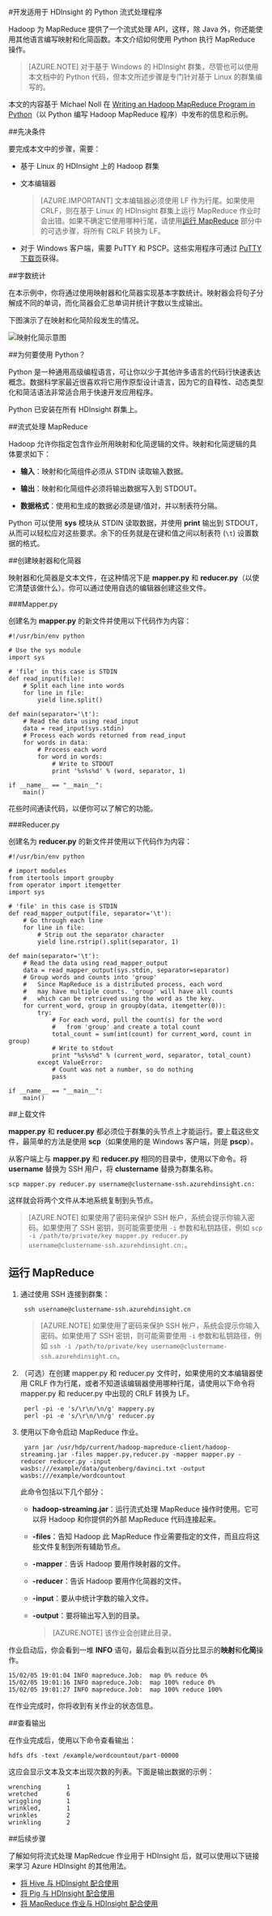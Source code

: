 <!-- not suitable for Mooncake -->

<properties
   pageTitle="使用 HDInsight 开发 Python MapReduce 作业 | Azure"
   description="了解如何在基于 Linux 的 HDInsight 群集上创建和运行 Python MapReduce 作业。"
   services="hdinsight"
   documentationCenter=""
   authors="Blackmist"
   manager="paulettm"
   editor="cgronlun"
	tags="azure-portal"/>

<tags
	ms.service="hdinsight"
	ms.date="10/11/2016"
	wacn.date="02/14/2017"/>

#开发适用于 HDInsight 的 Python 流式处理程序

Hadoop 为 MapReduce 提供了一个流式处理 API，这样，除 Java 外，你还能使用其他语言编写映射和化简函数。本文介绍如何使用 Python 执行 MapReduce 操作。

> [AZURE.NOTE] 对于基于 Windows 的 HDInsight 群集，尽管也可以使用本文档中的 Python 代码，但本文所述步骤是专门针对基于 Linux 的群集编写的。

本文的内容基于 Michael Noll 在 [Writing an Hadoop MapReduce Program in Python](http://www.michael-noll.com/tutorials/writing-an-hadoop-mapreduce-program-in-python/)（以 Python 编写 Hadoop MapReduce 程序）中发布的信息和示例。

##先决条件

要完成本文中的步骤，需要：

* 基于 Linux 的 HDInsight 上的 Hadoop 群集

* 文本编辑器

    > [AZURE.IMPORTANT] 文本编辑器必须使用 LF 作为行尾。如果使用 CRLF，则在基于 Linux 的 HDInsight 群集上运行 MapReduce 作业时会出错。如果不确定它使用哪种行尾，请使用[运行 MapReduce](#run-mapreduce) 部分中的可选步骤，将所有 CRLF 转换为 LF。

* 对于 Windows 客户端，需要 PuTTY 和 PSCP。这些实用程序可通过 <a href="http://www.chiark.greenend.org.uk/~sgtatham/putty/download.html" target="_blank">PuTTY 下载页</a>获得。

##字数统计

在本示例中，你将通过使用映射器和化简器实现基本字数统计。映射器会将句子分解成不同的单词，而化简器会汇总单词并统计字数以生成输出。

下图演示了在映射和化简阶段发生的情况。

![映射化简示意图](./media/hdinsight-hadoop-streaming-python/HDI.WordCountDiagram.png)

##为何要使用 Python？

Python 是一种通用高级编程语言，可让你以少于其他许多语言的代码行快速表达概念。数据科学家最近很喜欢将它用作原型设计语言，因为它的自释性、动态类型化和简洁语法非常适合用于快速开发应用程序。

Python 已安装在所有 HDInsight 群集上。

##流式处理 MapReduce

Hadoop 允许你指定包含作业所用映射和化简逻辑的文件。映射和化简逻辑的具体要求如下：

* **输入**：映射和化简组件必须从 STDIN 读取输入数据。

* **输出**：映射和化简组件必须将输出数据写入到 STDOUT。

* **数据格式**：使用和生成的数据必须是键/值对，并以制表符分隔。

Python 可以使用 **sys** 模块从 STDIN 读取数据，并使用 **print** 输出到 STDOUT，从而可以轻松应对这些要求。余下的任务就是在键和值之间以制表符 (`\t`) 设置数据的格式。

##创建映射器和化简器

映射器和化简器是文本文件，在这种情况下是 **mapper.py** 和 **reducer.py**（以使它清楚该做什么）。你可以通过使用自选的编辑器创建这些文件。

###Mapper.py

创建名为 **mapper.py** 的新文件并使用以下代码作为内容：

    #!/usr/bin/env python

    # Use the sys module
    import sys

    # 'file' in this case is STDIN
    def read_input(file):
        # Split each line into words
        for line in file:
            yield line.split()

    def main(separator='\t'):
        # Read the data using read_input
        data = read_input(sys.stdin)
        # Process each words returned from read_input
        for words in data:
            # Process each word
            for word in words:
                # Write to STDOUT
                print '%s%s%d' % (word, separator, 1)

    if __name__ == "__main__":
        main()

花些时间通读代码，以便你可以了解它的功能。

###Reducer.py

创建名为 **reducer.py** 的新文件并使用以下代码作为内容：

    #!/usr/bin/env python

    # import modules
    from itertools import groupby
    from operator import itemgetter
    import sys

    # 'file' in this case is STDIN
    def read_mapper_output(file, separator='\t'):
        # Go through each line
        for line in file:
            # Strip out the separator character
            yield line.rstrip().split(separator, 1)

    def main(separator='\t'):
        # Read the data using read_mapper_output
        data = read_mapper_output(sys.stdin, separator=separator)
        # Group words and counts into 'group'
        #   Since MapReduce is a distributed process, each word
        #   may have multiple counts. 'group' will have all counts
        #   which can be retrieved using the word as the key.
        for current_word, group in groupby(data, itemgetter(0)):
            try:
                # For each word, pull the count(s) for the word
                #   from 'group' and create a total count
                total_count = sum(int(count) for current_word, count in group)
                # Write to stdout
                print "%s%s%d" % (current_word, separator, total_count)
            except ValueError:
                # Count was not a number, so do nothing
                pass

    if __name__ == "__main__":
        main()

##上载文件

**mapper.py** 和 **reducer.py** 都必须位于群集的头节点上才能运行。要上载这些文件，最简单的方法是使用 **scp**（如果使用的是 Windows 客户端，则是 **pscp**）。

从客户端上与 **mapper.py** 和 **reducer.py** 相同的目录中，使用以下命令。将 **username** 替换为 SSH 用户，将 **clustername** 替换为群集名称。

	scp mapper.py reducer.py username@clustername-ssh.azurehdinsight.cn:

这样就会将两个文件从本地系统复制到头节点。

> [AZURE.NOTE] 如果使用了密码来保护 SSH 帐户，系统会提示你输入密码。如果使用了 SSH 密钥，则可能需要使用 `-i` 参数和私钥路径，例如 `scp -i /path/to/private/key mapper.py reducer.py username@clustername-ssh.azurehdinsight.cn:`。

## <a name="run-mapreduce"></a>运行 MapReduce

1. 通过使用 SSH 连接到群集：

		ssh username@clustername-ssh.azurehdinsight.cn

	> [AZURE.NOTE] 如果使用了密码来保护 SSH 帐户，系统会提示你输入密码。如果使用了 SSH 密钥，则可能需要使用 `-i` 参数和私钥路径，例如 `ssh -i /path/to/private/key username@clustername-ssh.azurehdinsight.cn`。

2. （可选）在创建 mapper.py 和 reducer.py 文件时，如果使用的文本编辑器使用 CRLF 作为行尾，或者不知道该编辑器使用哪种行尾，请使用以下命令将 mapper.py 和 reducer.py 中出现的 CRLF 转换为 LF。

        perl -pi -e 's/\r\n/\n/g' mappery.py
        perl -pi -e 's/\r\n/\n/g' reducer.py

2. 使用以下命令启动 MapReduce 作业。

		yarn jar /usr/hdp/current/hadoop-mapreduce-client/hadoop-streaming.jar -files mapper.py,reducer.py -mapper mapper.py -reducer reducer.py -input wasbs:///example/data/gutenberg/davinci.txt -output wasbs:///example/wordcountout

	此命令包括以下几个部分：

	* **hadoop-streaming.jar**：运行流式处理 MapReduce 操作时使用。它可以将 Hadoop 和你提供的外部 MapReduce 代码连接起来。

	* **-files**：告知 Hadoop 此 MapReduce 作业需要指定的文件，而且应将这些文件复制到所有辅助节点。

	* **-mapper**：告诉 Hadoop 要用作映射器的文件。

	* **-reducer**：告诉 Hadoop 要用作化简器的文件。

	* **-input**：要从中统计字数的输入文件。

	* **-output**：要将输出写入到的目录。

		> [AZURE.NOTE] 该作业会创建此目录。

作业启动后，你会看到一堆 **INFO** 语句，最后会看到以百分比显示的**映射**和**化简**操作。

	15/02/05 19:01:04 INFO mapreduce.Job:  map 0% reduce 0%
	15/02/05 19:01:16 INFO mapreduce.Job:  map 100% reduce 0%
	15/02/05 19:01:27 INFO mapreduce.Job:  map 100% reduce 100%

在作业完成时，你将收到有关作业的状态信息。

##查看输出

在作业完成后，使用以下命令查看输出：

	hdfs dfs -text /example/wordcountout/part-00000

这应会显示文本及文本出现次数的列表。下面是输出数据的示例：

	wrenching       1
	wretched        6
	wriggling       1
	wrinkled,       1
	wrinkles        2
	wrinkling       2

##后续步骤

了解如何将流式处理 MapRedcue 作业用于 HDInsight 后，就可以使用以下链接来学习 Azure HDInsight 的其他用法。

* [将 Hive 与 HDInsight 配合使用](/documentation/articles/hdinsight-use-hive/)
* [将 Pig 与 HDInsight 配合使用](/documentation/articles/hdinsight-use-pig/)
* [将 MapReduce 作业与 HDInsight 配合使用](/documentation/articles/hdinsight-use-mapreduce/)

<!---HONumber=Mooncake_Quality_Review_1202_2016-->